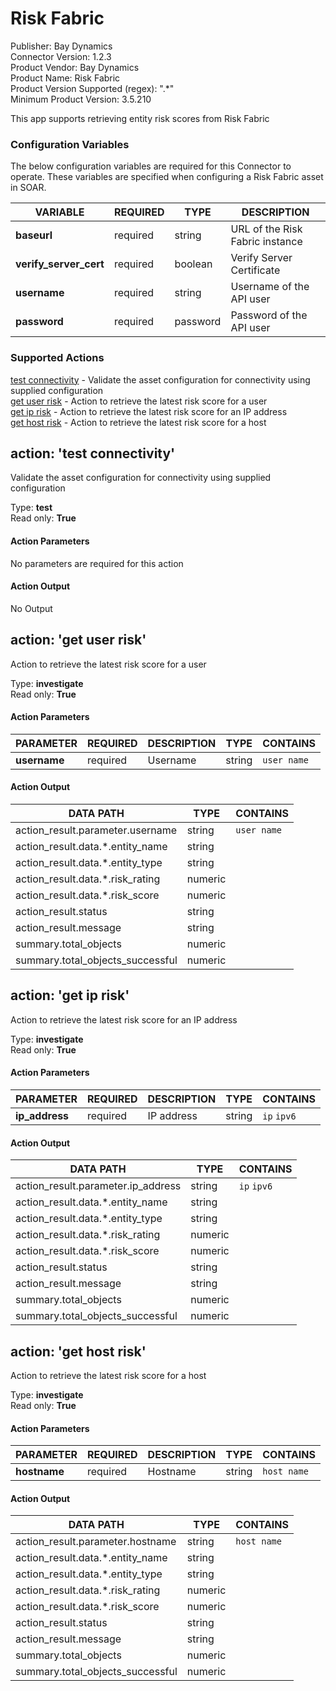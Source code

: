 [comment]: # "Auto-generated SOAR connector documentation"
# Risk Fabric

Publisher: Bay Dynamics  
Connector Version: 1\.2\.3  
Product Vendor: Bay Dynamics  
Product Name: Risk Fabric  
Product Version Supported (regex): "\.\*"  
Minimum Product Version: 3\.5\.210  

This app supports retrieving entity risk scores from Risk Fabric

### Configuration Variables
The below configuration variables are required for this Connector to operate.  These variables are specified when configuring a Risk Fabric asset in SOAR.

VARIABLE | REQUIRED | TYPE | DESCRIPTION
-------- | -------- | ---- | -----------
**baseurl** |  required  | string | URL of the Risk Fabric instance
**verify\_server\_cert** |  required  | boolean | Verify Server Certificate
**username** |  required  | string | Username of the API user
**password** |  required  | password | Password of the API user

### Supported Actions  
[test connectivity](#action-test-connectivity) - Validate the asset configuration for connectivity using supplied configuration  
[get user risk](#action-get-user-risk) - Action to retrieve the latest risk score for a user  
[get ip risk](#action-get-ip-risk) - Action to retrieve the latest risk score for an IP address  
[get host risk](#action-get-host-risk) - Action to retrieve the latest risk score for a host  

## action: 'test connectivity'
Validate the asset configuration for connectivity using supplied configuration

Type: **test**  
Read only: **True**

#### Action Parameters
No parameters are required for this action

#### Action Output
No Output  

## action: 'get user risk'
Action to retrieve the latest risk score for a user

Type: **investigate**  
Read only: **True**

#### Action Parameters
PARAMETER | REQUIRED | DESCRIPTION | TYPE | CONTAINS
--------- | -------- | ----------- | ---- | --------
**username** |  required  | Username | string |  `user name` 

#### Action Output
DATA PATH | TYPE | CONTAINS
--------- | ---- | --------
action\_result\.parameter\.username | string |  `user name` 
action\_result\.data\.\*\.entity\_name | string | 
action\_result\.data\.\*\.entity\_type | string | 
action\_result\.data\.\*\.risk\_rating | numeric | 
action\_result\.data\.\*\.risk\_score | numeric | 
action\_result\.status | string | 
action\_result\.message | string | 
summary\.total\_objects | numeric | 
summary\.total\_objects\_successful | numeric |   

## action: 'get ip risk'
Action to retrieve the latest risk score for an IP address

Type: **investigate**  
Read only: **True**

#### Action Parameters
PARAMETER | REQUIRED | DESCRIPTION | TYPE | CONTAINS
--------- | -------- | ----------- | ---- | --------
**ip\_address** |  required  | IP address | string |  `ip`  `ipv6` 

#### Action Output
DATA PATH | TYPE | CONTAINS
--------- | ---- | --------
action\_result\.parameter\.ip\_address | string |  `ip`  `ipv6` 
action\_result\.data\.\*\.entity\_name | string | 
action\_result\.data\.\*\.entity\_type | string | 
action\_result\.data\.\*\.risk\_rating | numeric | 
action\_result\.data\.\*\.risk\_score | numeric | 
action\_result\.status | string | 
action\_result\.message | string | 
summary\.total\_objects | numeric | 
summary\.total\_objects\_successful | numeric |   

## action: 'get host risk'
Action to retrieve the latest risk score for a host

Type: **investigate**  
Read only: **True**

#### Action Parameters
PARAMETER | REQUIRED | DESCRIPTION | TYPE | CONTAINS
--------- | -------- | ----------- | ---- | --------
**hostname** |  required  | Hostname | string |  `host name` 

#### Action Output
DATA PATH | TYPE | CONTAINS
--------- | ---- | --------
action\_result\.parameter\.hostname | string |  `host name` 
action\_result\.data\.\*\.entity\_name | string | 
action\_result\.data\.\*\.entity\_type | string | 
action\_result\.data\.\*\.risk\_rating | numeric | 
action\_result\.data\.\*\.risk\_score | numeric | 
action\_result\.status | string | 
action\_result\.message | string | 
summary\.total\_objects | numeric | 
summary\.total\_objects\_successful | numeric | 